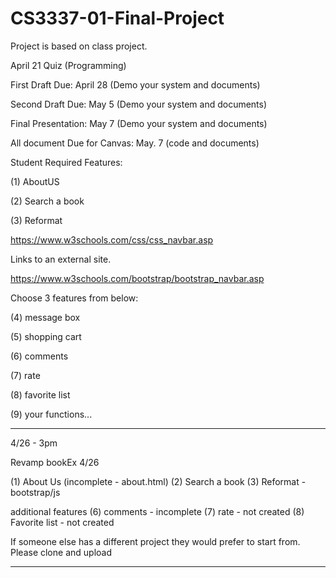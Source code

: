 # CS3337-01-Final-Project
Project is based on class project.

April 21 Quiz (Programming)

First Draft Due:  April 28    (Demo your system and documents)     

Second Draft Due:   May 5   (Demo your system and documents)                 

Final Presentation:   May 7   (Demo your system and documents)                                                   

All document Due for Canvas:    May. 7 (code and documents)                 

Student Required Features:

(1) AboutUS

(2) Search a book

(3) Reformat

https://www.w3schools.com/css/css_navbar.asp

Links to an external site.

https://www.w3schools.com/bootstrap/bootstrap_navbar.asp

 

Choose 3 features from below:

(4) message box

(5) shopping cart

(6) comments

(7) rate

(8) favorite list

(9) your functions...


---------------------------------------------------------------------------------------------
4/26 - 3pm

Revamp bookEx 4/26

(1) About Us (incomplete - about.html)
(2) Search a book
(3) Reformat - bootstrap/js

additional features
(6) comments - incomplete
(7) rate - not created
(8) Favorite list - not created

If someone else has a different project they would prefer to start from. Please clone and upload

----------------------------------------------------------------------------------------------
